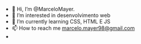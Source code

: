 - 👋 Hi, I’m @MarceloMayer.
- 👀 I’m interested in  desenvolvimento web  
- 🌱 I’m currently learning  CSS, HTML E JS
- 📫 How to reach me  marcelo.mayer98@gmail.com
- 

<!---
MarceloMayer/MarceloMayer is a ✨ special ✨ repository because its `README.md` (this file) appears on your GitHub profile.
You can click the Preview link to take a look at your changes.
--->
